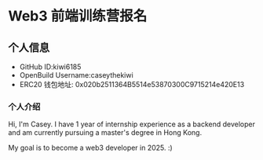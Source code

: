 # Web3 前端训练营报名

## 个人信息

* GitHub ID:kiwi6185
* OpenBuild Username:caseythekiwi
* ERC20 钱包地址: 0x020b2511364B5514e53870300C9715214e420E13

### 个人介绍

Hi, I'm Casey. I have 1 year of internship experience as a backend developer and am currently pursuing a master's degree in Hong Kong. 

My goal is to become a web3 developer in 2025. :)

